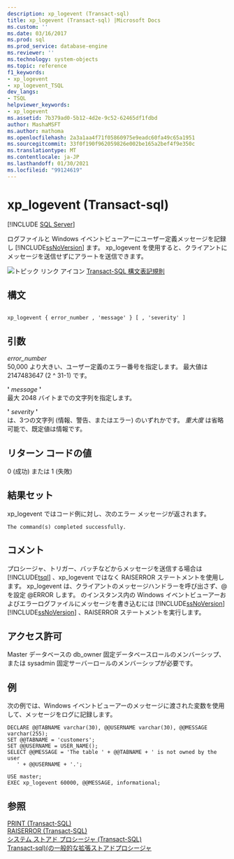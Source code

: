 ```yaml
---
description: xp_logevent (Transact-sql)
title: xp_logevent (Transact-sql) |Microsoft Docs
ms.custom: ''
ms.date: 03/16/2017
ms.prod: sql
ms.prod_service: database-engine
ms.reviewer: ''
ms.technology: system-objects
ms.topic: reference
f1_keywords:
- xp_logevent
- xp_logevent_TSQL
dev_langs:
- TSQL
helpviewer_keywords:
- xp_logevent
ms.assetid: 7b379ad0-5b12-4d2e-9c52-62465df1fdbd
author: MashaMSFT
ms.author: mathoma
ms.openlocfilehash: 2a3a1aa4f71f05860975e9eadc60fa49c65a1951
ms.sourcegitcommit: 33f0f190f962059826e002be165a2bef4f9e350c
ms.translationtype: MT
ms.contentlocale: ja-JP
ms.lasthandoff: 01/30/2021
ms.locfileid: "99124619"
---
```

# <a name="xp_logevent-transact-sql"></a>xp_logevent (Transact-sql)
[!INCLUDE [SQL Server](../../includes/applies-to-version/sqlserver.md)]

  ログファイルと Windows イベントビューアーにユーザー定義メッセージを記録し [!INCLUDE[ssNoVersion](../../includes/ssnoversion-md.md)] ます。 xp_logevent を使用すると、クライアントにメッセージを送信せずにアラートを送信できます。  
  
 ![トピック リンク アイコン](../../database-engine/configure-windows/media/topic-link.gif "トピック リンク アイコン") [Transact-SQL 構文表記規則](../../t-sql/language-elements/transact-sql-syntax-conventions-transact-sql.md)  
  
## <a name="syntax"></a>構文  
  
```  
  
xp_logevent { error_number , 'message' } [ , 'severity' ]  
```  
  
## <a name="arguments"></a>引数  
 *error_number*  
 50,000 より大きい、ユーザー定義のエラー番号を指定します。 最大値は 2147483647 (2 ^ 31-1) です。  
  
 **'** *message* **'**  
 最大 2048 バイトまでの文字列を指定します。  
  
 **'** *severity* **'**  
 は、3つの文字列 (情報、警告、またはエラー) のいずれかです。 *重大度* は省略可能で、既定値は情報です。  
  
## <a name="return-code-values"></a>リターン コードの値  
 0 (成功) または 1 (失敗)  
  
## <a name="result-sets"></a>結果セット  
 xp_logevent ではコード例に対し、次のエラー メッセージが返されます。  
  
 `The command(s) completed successfully.`  
  
## <a name="remarks"></a>コメント  
 プロシージャ、トリガー、バッチなどからメッセージを送信する場合は [!INCLUDE[tsql](../../includes/tsql-md.md)] 、xp_logevent ではなく RAISERROR ステートメントを使用します。 xp_logevent は、クライアントのメッセージハンドラーを呼び出さず、@ を設定 @ERROR します。 のインスタンス内の Windows イベントビューアーおよびエラーログファイルにメッセージを書き込むには [!INCLUDE[ssNoVersion](../../includes/ssnoversion-md.md)] [!INCLUDE[ssNoVersion](../../includes/ssnoversion-md.md)] 、RAISERROR ステートメントを実行します。  
  
## <a name="permissions"></a>アクセス許可  
 Master データベースの db_owner 固定データベースロールのメンバーシップ、または sysadmin 固定サーバーロールのメンバーシップが必要です。  
  
## <a name="examples"></a>例  
 次の例では、Windows イベントビューアーのメッセージに渡された変数を使用して、メッセージをログに記録します。  
  
```  
DECLARE @@TABNAME varchar(30), @@USERNAME varchar(30), @@MESSAGE varchar(255);  
SET @@TABNAME = 'customers';  
SET @@USERNAME = USER_NAME();  
SELECT @@MESSAGE = 'The table ' + @@TABNAME + ' is not owned by the user   
   ' + @@USERNAME + '.';  
  
USE master;  
EXEC xp_logevent 60000, @@MESSAGE, informational;  
```  
  
## <a name="see-also"></a>参照  
 [PRINT &#40;Transact-SQL&#41;](../../t-sql/language-elements/print-transact-sql.md)   
 [RAISERROR &#40;Transact-SQL&#41;](../../t-sql/language-elements/raiserror-transact-sql.md)   
 [システム ストアド プロシージャ &#40;Transact-SQL&#41;](../../relational-databases/system-stored-procedures/system-stored-procedures-transact-sql.md)   
 [Transact-sql&#41;&#40;の一般的な拡張ストアドプロシージャ ](../../relational-databases/system-stored-procedures/general-extended-stored-procedures-transact-sql.md)  
  
  
